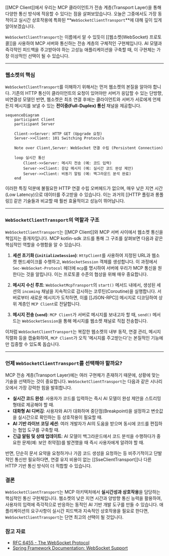 [[MCP Client]]에서 우리는 MCP 클라이언트가 전송 계층(Transport Layer)을 통해 다양한 통신 방식에 적응할 수 있다는 점을 살펴보았습니다. 오늘은 그중에서도 가장 동적이고 실시간 상호작용에 특화된 **`WebSocketClientTransport`**에 대해 깊이 있게 알아보겠습니다.

`WebSocketClientTransport`는 이름에서 알 수 있듯이 [[웹소켓(WebSocket) 프로토콜]]을 사용하여 MCP 서버와 통신하는 전송 계층의 구체적인 구현체입니다. AI 모델과 즉각적인 피드백을 주고받아야 하는 고성능 애플리케이션을 구축할 때, 이 구현체는 가장 이상적인 선택이 될 수 있습니다.

---

### 웹소켓의 핵심

`WebSocketClientTransport`를 이해하기 위해서는 먼저 웹소켓의 본질을 알아야 합니다. 기존의 HTTP 통신이 클라이언트의 요청이 있어야만 서버가 응답할 수 있는 단방향, 비연결성 모델인 반면, 웹소켓은 최초 연결 후에는 클라이언트와 서버가 서로에게 언제든지 메시지를 보낼 수 있는 **전이중(Full-Duplex) 통신** 채널을 제공합니다.

```mermaid
sequenceDiagram
    participant Client
    participant Server

    Client->>Server: HTTP GET (Upgrade 요청)
    Server->>Client: 101 Switching Protocols
    
    Note over Client,Server: WebSocket 연결 수립 (Persistent Connection)

    loop 실시간 통신
        Client->>Server: 메시지 전송 (예: 코드 입력)
        Server->>Client: 응답 메시지 (예: 실시간 코드 완성 제안)
        Server->>Client: 비동기 알림 (예: 백그라운드 분석 완료)
    end
```

이러한 특징 덕분에 불필요한 HTTP 연결 수립 오버헤드가 없으며, 매우 낮은 지연 시간(Low Latency)으로 데이터를 주고받을 수 있습니다. 이는 과거의 [[HTTP 폴링과 롱폴링]] 같은 기술들과 비교할 때 훨씬 효율적이고 성능이 뛰어납니다.

---

### `WebSocketClientTransport`의 역할과 구조

`WebSocketClientTransport`는 [[MCP Client]]와 MCP 서버 사이에서 웹소켓 통신을 책임지는 중개자입니다. MCP kotlin-sdk 코드를 통해 그 구조를 살펴보면 다음과 같은 핵심적인 역할을 수행함을 알 수 있습니다.

1. **세션 초기화 (`initializeSession`)**: `HttpClient`를 사용하여 지정된 URL과 웹소켓 핸드셰이크를 수행하고, `WebSocketSession` 객체를 생성합니다. 이 과정에서 `Sec-WebSocket-Protocol` 헤더에 `mcp`를 명시하여 서버에 우리가 MCP 통신을 원한다는 것을 알립니다. 이는 프로토콜 수준의 협상을 위해 매우 중요합니다.
    
2. **메시지 수신 루프**: `WebSocketMcpTransport`의 `start()` 메서드 내에서, 생성된 세션의 `incoming` 채널을 지속적으로 감시하는 코루틴(Coroutine)을 실행합니다. 서버로부터 새로운 메시지가 도착하면, 이를 [[JSON-RPC]] 메시지로 디코딩하여 상위 계층인 `MCP Client`로 전달합니다.
    
3. **메시지 전송 (`send`)**: `MCP Client`가 서버로 메시지를 보내고자 할 때, `send()` 메서드는 `WebSocketSession`을 통해 메시지를 웹소켓 채널로 직접 전송합니다.
    

이처럼 `WebSocketClientTransport`는 복잡한 웹소켓의 내부 동작, 연결 관리, 메시지 직렬화 등을 캡슐화하여, `MCP Client`가 오직 '메시지를 주고받는다'는 본질적인 기능에만 집중할 수 있도록 돕습니다.

---

### 언제 `WebSocketClientTransport`를 선택해야 할까요?

MCP 전송 계층(Transport Layer)에는 여러 구현체가 존재하기 때문에, 상황에 맞는 기술을 선택하는 것이 중요합니다. `WebSocketClientTransport`는 다음과 같은 시나리오에서 가장 강력한 힘을 발휘합니다.

- **실시간 코드 완성**: 사용자가 코드를 입력하는 즉시 AI 모델이 완성 제안을 스트리밍 형태로 제공해야 할 때.
- **대화형 AI 디버깅**: 사용자와 AI가 대화하며 중단점(Breakpoint)을 설정하고 변숫값을 실시간으로 확인하는 등 상호작용이 필요할 때.
- **AI 기반 라이브 코딩 세션**: 여러 개발자가 AI의 도움을 받으며 동시에 코드를 편집하는 협업 도구를 구축할 때.
- **긴급 알림 및 상태 업데이트**: AI 모델이 백그라운드에서 코드 분석을 수행하다가 중요한 문제(예: 보안 취약점)를 발견했을 때 즉시 사용자에게 알려야 할 때.

반면, 단순히 문서 요약을 요청하거나 가끔 코드 생성을 요청하는 등 비주기적이고 단발적인 통신만 필요하다면, 연결 유지 비용이 없는 [[SseClientTransport]]나 다른 HTTP 기반 통신 방식이 더 적합할 수 있습니다.
### 결론

`WebSocketClientTransport`는 MCP 아키텍처에서 **실시간성과 상호작용**을 담당하는 핵심적인 통신 구현체입니다. 웹소켓의 낮은 지연 시간과 양방향 통신 능력을 활용하여, 사용자의 입력에 즉각적으로 반응하는 동적인 AI 기반 개발 도구를 만들 수 있습니다. 애플리케이션의 요구사항이 실시간 피드백과 지속적인 상호작용을 필요로 한다면, `WebSocketClientTransport`는 단연 최고의 선택이 될 것입니다.

### 참고 자료

- [RFC 6455 - The WebSocket Protocol](https://tools.ietf.org/html/rfc6455)
- [Spring Framework Documentation: WebSocket Support](https://www.google.com/search?q=https://docs.spring.io/spring-framework/docs/current/reference/html/web.html%23websocket)